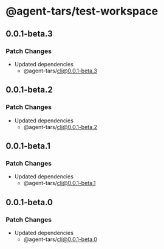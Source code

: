 # @agent-tars/test-workspace

## 0.0.1-beta.3

### Patch Changes

- Updated dependencies
  - @agent-tars/cli@0.0.1-beta.3

## 0.0.1-beta.2

### Patch Changes

- Updated dependencies
  - @agent-tars/cli@0.0.1-beta.2

## 0.0.1-beta.1

### Patch Changes

- Updated dependencies
  - @agent-tars/cli@0.0.1-beta.1

## 0.0.1-beta.0

### Patch Changes

- Updated dependencies
  - @agent-tars/cli@0.0.1-beta.0
